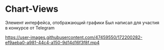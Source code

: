 # Chart-Views
Элемент интерфейса, отображающий графики
Был написал для участия в конкурсе от Telegram


https://user-images.githubusercontent.com/47459550/172200282-ef9aeba0-a981-44c4-a150-9d14d16f3f8f.mp4

